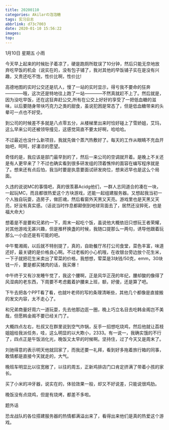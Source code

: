 ```yaml
---
title: 20200110
categories: Akilarの泡泡糖
tags: 实习日志
abbrlink: d73c7003
date: 2020-01-10 15:56:22
images:
top:
---
```

1月10日 星期五 小雨

今天早上起来的时候肚子着凉了，硬是跑厕所耽误了10分钟，然后只能无奈地放弃吃早饭的机会（说实在的，没有包子铺了，我对其他的早饭铺子实在是没有兴趣，又贵还吃不饱，性价比啊，性价比!

高德地图的实时公交还是坑人，慢了一站的实时显示，得亏我不要命的狂奔————哦，这次还是特地往上跑了一站————不然真就赶不上了。然后就是，因为没吃早饭，还在这狂奔赶公交,所有在公交上好好的享受了一把低血糖的滋味，以后要随身带块巧克力之类的甜食，虽说犯困是常态了，但是低血糖带来的头晕可一点也不好受。

到公司的时候差不多就是八点零五分，从楼梯里出来时恰好碰上了雪娇姐，艾玛，这么早来公司还被领导撞见，这感觉简直不要太好啊，哈哈哈。

不过最近也没什么新项目，我就先做个蒸汽热敷好了。每天的工作从眼睛不充血开始吧，呵呵，好凄凉的愿望。

奇怪的是，我应该是部门最早到的了，然后一来公司的空调就开着。是晚上不关还是有人更早来了？不过也确实看到很多研发组的顶着憔悴的面容在编写程序就是了。想来还有点后怕，我当时要是执意要面试研发岗位，想来迟早也是这么个局面。

久违的说说MC的事情吧，真的很羡慕Acidg他们，一群人志同道合的凑在一块，一起玩MC，而且都很热爱这个方块游戏，还能一起组建服务器。又想起我当初一个人独自玩耍，造房子，做匠魂，然后看窗外天黑又天亮。游戏里也是天黑又天亮，好没有真实感。（话说当时作息都颠倒到地球背面去了，居然还没猝死，也是福大命大）

想着是不是要和兄弟约一下，周末一起吃个饭，虽说他大概依旧只想玩王者荣耀，对其他游戏无甚兴趣，但是推杯换盏的时候，我随口提那么一两句，诱导他跟着玩那么一小会还是有可能的吧。

中午蜀湘阁，以后就不特别提了，真的，自助餐厅吊打公司食堂，菜色丰富，味道还好，最关键的是价格良心啊。不过老板的小心机哦，在收银台旁边放个花生米，一下子就把花生米卖出了荤菜的价格，我想想，荤菜是3块钱/50克，emm，30块钱一斤，要是都买猪肉的话，我买爆！

中午终于又有沙发睡午觉了，我这个腰啊，正是风华正茂的年纪，腰却酸的像得了风湿病的老东西，下周要不考虑戴着护腰来上班，额，好傻，还是算了吧。

下午去把各个PPT看了看，也就叶老师的写的条理清晰些，其他几个都像是直接搬的发文内容，太不走心了。

和兄弟商量好周六一道玩耍，先去他那边逛一圈，晚上巧立名目去吃韩金阁岂不美哉，但愿韩金阁不要已经关门了。

大概四点左右，杜叔又在群里说到空气炸锅，反手一招想吃烧鸡，然后他就让荔枝姐姐给我派任务，哇，这么明显的以大欺小，2333。有一说一，我确实饿的不行了，四点正是午饭消化光，晚饭又太早的时候啊。坚持住，过了今天又是周末了。

刘驰得意的表示明天他就回家了，而我还要一礼拜，看到好多拖着旅行箱的同事，敢情都是直接今天就走的，大气。

晚班车明显比以往宽敞了，以往的周五，正新鸡排店门口肯定挤满了带着小孩的家长。

买了小米的冲牙器，说实在的，体验效果一般，却又不好说差，只能说很鸡肋。

晚饭没有点烧鸡，但是有烧烤，都差不多啦。

题外话

恐龙战队的各位搭建服务器的热情都满溢出来了，看得出来他们是真的热爱这个游戏。